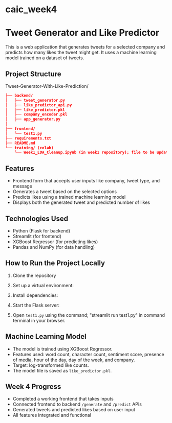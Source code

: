 # caic_week4
# Tweet Generator and Like Predictor

This is a web application that generates tweets for a selected company and predicts how many likes the tweet might get. It uses a machine learning model trained on a dataset of tweets.

## Project Structure
Tweet-Generator-With-Like-Prediction/
```json
├── backend/
│   ├── tweet_generator.py
│   ├── like_predictor_api.py
│   ├── like_predictor.pkl
│   ├── company_encoder.pkl
│   ├── app_generator.py
│   
├── frontend/
│   └── test1.py
├── requirements.txt
├── README.md
└── training/ (colab)
    └── Week1_EDA_Cleanup.ipynb (in week1 repository); file to be updated soon

```

## Features

- Frontend form that accepts user inputs like company, tweet type, and message
- Generates a tweet based on the selected options
- Predicts likes using a trained machine learning model
- Displays both the generated tweet and predicted number of likes

## Technologies Used

- Python (Flask for backend)
- Streamlit (for frontend)
- XGBoost Regressor (for predicting likes)
- Pandas and NumPy (for data handling)

## How to Run the Project Locally

1. Clone the repository
  
3. Set up a virtual environment:

4. Install dependencies:

5. Start the Flask server:

6. Open `test1.py` using the command; "streamlit run test1.py" in command terminal in your browser.

## Machine Learning Model

- The model is trained using XGBoost Regressor.
- Features used: word count, character count, sentiment score, presence of media, hour of the day, day of the week, and company.
- Target: log-transformed like counts.
- The model file is saved as `like_predictor.pkl`.

## Week 4 Progress

- Completed a working frontend that takes inputs
- Connected frontend to backend `/generate` and `/predict` APIs
- Generated tweets and predicted likes based on user input
- All features integrated and functional

